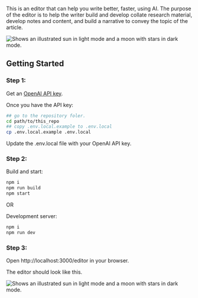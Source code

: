 This is an editor that can help you write better, faster, using AI. The purpose of the editor is to help the writer build and develop collate research material, develop notes and content, and build a narrative to convey the topic of the article.

<picture>
  <img alt="Shows an illustrated sun in light mode and a moon with stars in dark mode." src="./public/banner.jpg">
</picture>

## Getting Started

### Step 1:

Get an [OpenAI API key](https://openai.com).

Once you have the API key:

```bash
## go to the repository foler.
cd path/to/this_repo
## copy .env.local.example to .env.local
cp .env.local.example .env.local
```

Update the .env.local file with your OpenAI API key.

### Step 2:

Build and start:

```bash
npm i
npm run build
npm start
```

OR

Development server:

```bash
npm i
npm run dev
```

### Step 3:

Open http://localhost:3000/editor in your browser.

The editor should look like this.

<picture>
  <source media="(prefers-color-scheme: dark)" srcset="./public/interface.png">
  <source media="(prefers-color-scheme: light)" srcset="./public/interface.png">
  <img alt="Shows an illustrated sun in light mode and a moon with stars in dark mode." src="./public/interface.png">
</picture>
